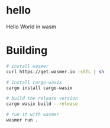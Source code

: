 # hello
Hello World in wasm

# Building

```bash
# install wasmer
curl https://get.wasmer.io -sSfL | sh

# install cargo-wasix
cargo install cargo-wasix

# build the release version
cargo wasix build --release

# run it with wasmer
wasmer run .
```
